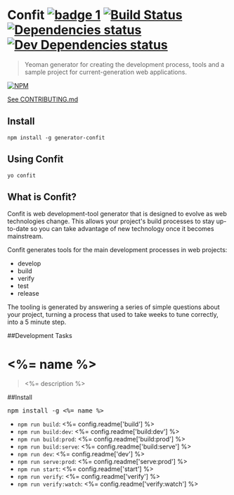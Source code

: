 # Confit [![badge 1](https://img.shields.io/badge/follows-npm%20checklist-brightgreen.svg)](CHECKLIST.md) [![Build Status](https://travis-ci.org/odecee/generator-confit.svg)](https://travis-ci.org/odecee/generator-confit) [![Dependencies status](https://david-dm.org/odecee/generator-confit/status.svg?theme=shields.io)](https://david-dm.org/odecee/generator-confit#info=dependencies) [![Dev Dependencies status](https://david-dm.org/odecee/generator-confit/dev-status.svg?theme=shields.io)](https://david-dm.org/odecee/generator-confit#info=devDependencies)

> Yeoman generator for creating the development process, tools and a sample project for current-generation web applications.

[![NPM](https://nodei.co/npm/generator-confit.png?downloads=true)](https://npmjs.org/package/generator-confit)

[See CONTRIBUTING.md](CONTRIBUTING.md)

## Install

    npm install -g generator-confit

## Using Confit

    yo confit

## What is Confit?

Confit is web development-tool generator that is designed to evolve as web technologies change. This allows your project's 
build processes to stay up-to-date so you can take advantage of new technology once it becomes mainstream. 

Confit generates tools for the main development processes in web projects:
- develop
- build
- verify
- test
- release

The tooling is generated by answering a series of simple questions about your project, turning a process that used to take weeks to
tune correctly, into a 5 minute step.


##Development Tasks

# <!--[name]--><%= name %><!--[]-->
> <!--[description]--><%= description %><!--[]-->

##Install

<pre>npm install -g <!--[name]--><%= name %><!--[]--></pre>

- `npm run build`: <!--[config.readme['build']]--><%= config.readme['build'] %><!--[]-->
- `npm run build:dev`: <!--[config.readme['build:dev']]--><%= config.readme['build:dev'] %><!--[]-->
- `npm run build:prod`: <!--[config.readme['build:prod']]--><%= config.readme['build:prod'] %><!--[]-->
- `npm run build:serve`: <!--[config.readme['build:serve']]--><%= config.readme['build:serve'] %><!--[]-->
- `npm run dev`: <!--[config.readme['dev']]--><%= config.readme['dev'] %><!--[]-->
- `npm run serve:prod`: <!--[config.readme['serve:prod']]--><%= config.readme['serve:prod'] %><!--[]-->
- `npm run start`: <!--[config.readme['start']]--><%= config.readme['start'] %><!--[]-->
- `npm run verify`: <!--[config.readme['verify']]--><%= config.readme['verify'] %><!--[]-->
- `npm run verify:watch`: <!--[config.readme['verify:watch']]--><%= config.readme['verify:watch'] %><!--[]-->
